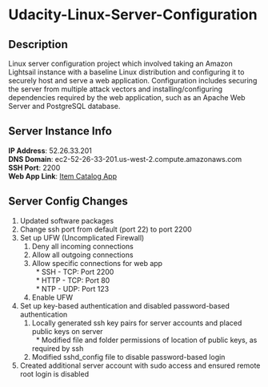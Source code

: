 # Udacity-Linux-Server-Configuration

**Description**
---------------
Linux server configuration project which involved taking an Amazon Lightsail instance with a baseline Linux distribution and configuring it to securely host and serve a web application. Configuration includes securing the server from multiple attack vectors and installing/configuring dependencies required by the web application, such as an Apache Web Server and PostgreSQL database.


**Server Instance Info**
---------------
**IP Address**: 52.26.33.201  
**DNS Domain**: ec2-52-26-33-201.us-west-2.compute.amazonaws.com  
**SSH Port**: 2200  
**Web App Link**: [Item Catalog App](http://ec2-52-26-33-201.us-west-2.compute.amazonaws.com/catalog)  


**Server Config Changes**
---------------
1. Updated software packages  
2. Change ssh port from default (port 22) to port 2200  
3. Set up UFW (Uncomplicated Firewall)  
   1. Deny all incoming connections  
   2. Allow all outgoing connections  
   3. Allow specific connections for web app  
     * SSH - TCP: Port 2200  
     * HTTP - TCP: Port 80  
     * NTP - UDP: Port 123  
   4. Enable UFW  
4. Set up key-based authentication and disabled password-based authentication  
   1. Locally generated ssh key pairs for server accounts and placed public keys on server  
     * Modified file and folder permissions of location of public keys, as required by ssh  
   2. Modified sshd_config file to disable password-based login  
5. Created additional server account with sudo access and ensured remote root login is disabled  

